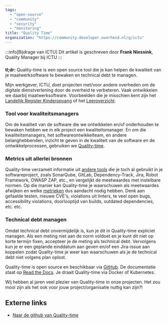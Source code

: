 ```yaml
---
tags:
  - "open-source"
  - "community"
  - "security"
  - "monitoring"
title: "Quality Time"
organization: "https://community.developer.overheid.nl/g/ictu"
---
```




:::info[Bijdrage van ICTU]
Dit artikel is geschreven door **Frank Niessink**, Quality Manager bij ICTU
:::

### 
**tl;dr:** Quality-time is een open source tool die je kan helpen de kwaliteit van je maatwerksoftware te bewaken en technical debt te managen.

Mijn werkgever, ICTU, doet projecten met/voor andere overheden om de digitale dienstverlening door de overheid te verbeteren. Vaak ontwikkelen we daarbij maatwerksoftware. Voorbeelden die je misschien kent zijn het [Landelijk Register Kinderopvang](https://www.landelijkregisterkinderopvang.nl) of het [Leeroverzicht](https://www.leeroverzicht.nl).

### Tool voor kwaliteitsmanagers

Om de kwaliteit van de software die we ontwikkelen en/of onderhouden te bewaken hebben we in elk project een kwaliteitsmanager. En om die kwaliteitsmanagers, het softwareontwikkelteam, en andere belanghebbenden, inzicht te geven in de kwaliteit van de software en de ontwikkelprocessen, gebruiken we [Quality-time](https://github.com/ICTU/quality-time).

### Metrics uit allerlei bronnen

Quality-time verzamelt informatie uit [andere tools](https://quality-time.readthedocs.io/en/latest/reference.html#sources) die je toch al gebruikt in je softwareproject, zoals SonarQube, GitLab, Dependency-Track, Jira, Robot Framework, OWASP ZAP, etc., en vergelijkt de meetwaardes met instelbare normen. Op die manier kan Quality-time je waarschuwen als meetwaardes afwijken en welke [metrieken](https://quality-time.readthedocs.io/en/latest/reference.html#metrics) dus aandacht nodig hebben. Denk aan gefaalde testen, nieuwe CVE's, violations uit linters, te veel open bugs, accessibility violations, doorlooptijd van builds, outdated dependencies, etc. etc.

### Technical debt managen

Omdat technical debt onvermijdelijk is, kun je dit in Quality-time expliciet managen. Als een meting niet aan de norm voldoet en je kunt dit niet op korte termijn fixen, accepteer je de meting als technical debt. Vervolgens kun je er een geplande einddatum aan geven en/of een Jira-issue aan koppelen zodat Quality-time je weer kan waarschuwen als je de technical debt niet volgens plan oplost.

Quality-time is open source en beschikbaar via [GitHub](https://github.com/ICTU/quality-time/). De documentatie staat op [Read the Docs](https://quality-time.readthedocs.io/en/latest/). Je draait Quality-time via Docker of Kubernetes.

Wij hebben al jaren veel plezier van Quality-time in onze projecten. Het zou mooi zijn als het ook voor jouw project/organisatie nuttig kan zijn?!

## Externe links

- [Naar de github van Quality-time](https://github.com/ICTU/quality-time)
